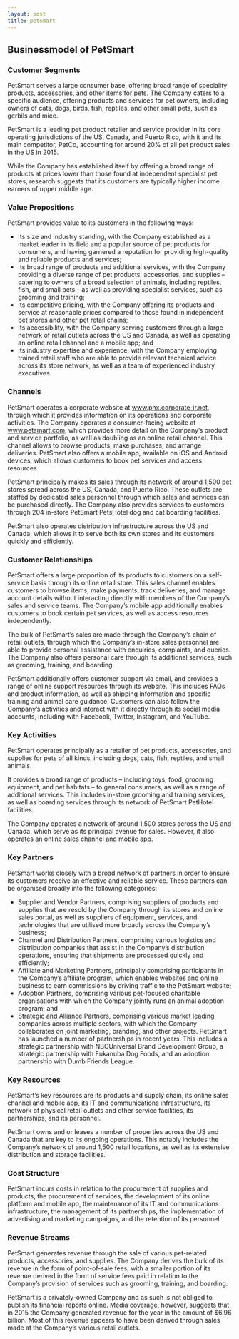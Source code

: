 ```yaml
---
layout: post
title: petsmart
---
```


Businessmodel of PetSmart
--------------------------

### Customer Segments

PetSmart serves a large consumer base, offering broad range of speciality products, accessories, and other items for pets. The Company caters to a specific audience, offering products and services for pet owners, including owners of cats, dogs, birds, fish, reptiles, and other small pets, such as gerbils and mice.

PetSmart is a leading pet product retailer and service provider in its core operating jurisdictions of the US, Canada, and Puerto Rico, with it and its main competitor, PetCo, accounting for around 20% of all pet product sales in the US in 2015.

While the Company has established itself by offering a broad range of products at prices lower than those found at independent specialist pet stores, research suggests that its customers are typically higher income earners of upper middle age.

### Value Propositions

PetSmart provides value to its customers in the following ways:

 * Its size and industry standing, with the Company established as a market leader in its field and a popular source of pet products for consumers, and having garnered a reputation for providing high-quality and reliable products and services;
* Its broad range of products and additional services, with the Company providing a diverse range of pet products, accessories, and supplies – catering to owners of a broad selection of animals, including reptiles, fish, and small pets – as well as providing specialist services, such as grooming and training;
* Its competitive pricing, with the Company offering its products and service at reasonable prices compared to those found in independent pet stores and other pet retail chains;
* Its accessibility, with the Company serving customers through a large network of retail outlets across the US and Canada, as well as operating an online retail channel and a mobile app; and
* Its industry expertise and experience, with the Company employing trained retail staff who are able to provide relevant technical advice across its store network, as well as a team of experienced industry executives.
 ### Channels

PetSmart operates a corporate website at www.phx.corporate-ir.net, through which it provides information on its operations and corporate activities. The Company operates a consumer-facing website at www.petsmart.com, which provides more detail on the Company’s product and service portfolio, as well as doubling as an online retail channel. This channel allows to browse products, make purchases, and arrange deliveries. PetSmart also offers a mobile app, available on iOS and Android devices, which allows customers to book pet services and access resources.

PetSmart principally makes its sales through its network of around 1,500 pet stores spread across the US, Canada, and Puerto Rico. These outlets are staffed by dedicated sales personnel through which sales and services can be purchased directly. The Company also provides services to customers through 204 in-store PetSmart PetsHotel dog and cat boarding facilities.

PetSmart also operates distribution infrastructure across the US and Canada, which allows it to serve both its own stores and its customers quickly and efficiently.

### Customer Relationships

PetSmart offers a large proportion of its products to customers on a self-service basis through its online retail store. This sales channel enables customers to browse items, make payments, track deliveries, and manage account details without interacting directly with members of the Company’s sales and service teams. The Company’s mobile app additionally enables customers to book certain pet services, as well as access resources independently.

The bulk of PetSmart’s sales are made through the Company’s chain of retail outlets, through which the Company’s in-store sales personnel are able to provide personal assistance with enquiries, complaints, and queries. The Company also offers personal care through its additional services, such as grooming, training, and boarding.

PetSmart additionally offers customer support via email, and provides a range of online support resources through its website. This includes FAQs and product information, as well as shipping information and specific training and animal care guidance. Customers can also follow the Company’s activities and interact with it directly through its social media accounts, including with Facebook, Twitter, Instagram, and YouTube.

### Key Activities

PetSmart operates principally as a retailer of pet products, accessories, and supplies for pets of all kinds, including dogs, cats, fish, reptiles, and small animals.

It provides a broad range of products – including toys, food, grooming equipment, and pet habitats – to general consumers, as well as a range of additional services. This includes in-store grooming and training services, as well as boarding services through its network of PetSmart PetHotel facilities.

The Company operates a network of around 1,500 stores across the US and Canada, which serve as its principal avenue for sales. However, it also operates an online sales channel and mobile app.

### Key Partners

PetSmart works closely with a broad network of partners in order to ensure its customers receive an effective and reliable service. These partners can be organised broadly into the following categories:

 * Supplier and Vendor Partners, comprising suppliers of products and supplies that are resold by the Company through its stores and online sales portal, as well as suppliers of equipment, services, and technologies that are utilised more broadly across the Company’s business;
* Channel and Distribution Partners, comprising various logistics and distribution companies that assist in the Company’s distribution operations, ensuring that shipments are processed quickly and efficiently;
* Affiliate and Marketing Partners, principally comprising participants in the Company’s affiliate program, which enables websites and online business to earn commissions by driving traffic to the PetSmart website;
* Adoption Partners, comprising various pet-focused charitable organisations with which the Company jointly runs an animal adoption program; and
* Strategic and Alliance Partners, comprising various market leading companies across multiple sectors, with which the Company collaborates on joint marketing, branding, and other projects.
 PetSmart has launched a number of partnerships in recent years. This includes a strategic partnership with NBCUniversal Brand Development Group, a strategic partnership with Eukanuba Dog Foods, and an adoption partnership with Dumb Friends League.

### Key Resources

PetSmart’s key resources are its products and supply chain, its online sales channel and mobile app, its IT and communications infrastructure, its network of physical retail outlets and other service facilities, its partnerships, and its personnel.

PetSmart owns and or leases a number of properties across the US and Canada that are key to its ongoing operations. This notably includes the Company’s network of around 1,500 retail locations, as well as its extensive distribution and storage facilities.

### Cost Structure

PetSmart incurs costs in relation to the procurement of supplies and products, the procurement of services, the development of its online platform and mobile app, the maintenance of its IT and communications infrastructure, the management of its partnerships, the implementation of advertising and marketing campaigns, and the retention of its personnel.

### Revenue Streams

PetSmart generates revenue through the sale of various pet-related products, accessories, and supplies. The Company derives the bulk of its revenue in the form of point-of-sale fees, with a smaller portion of its revenue derived in the form of service fees paid in relation to the Company’s provision of services such as grooming, training, and boarding.

PetSmart is a privately-owned Company and as such is not obliged to publish its financial reports online. Media coverage, however, suggests that in 2015 the Company generated revenue for the year in the amount of $6.96 billion. Most of this revenue appears to have been derived through sales made at the Company’s various retail outlets.
